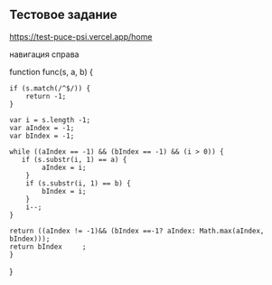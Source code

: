## Тестовое задание
https://test-puce-psi.vercel.app/home


навигация справа

function​ func(s​​, ​a​, ​b)​ { 
 
	​if​ (​s.match(​​/​^$/​​)) { 
		r​eturn​ -​​1​; 
	} 
		
	v​ar​ i ​=​ s.​length ​​-​1;​ 
	​var ​aIndex ​=​ ​-1​​; 
	​var​ bIndex ​=​ ​-1​​; 
		
	w​hile ​((aIndex ​==​ ​-1​​) ​&&​ (bIndex =​=​ ​-1​​) ​&&​ (i ​> ​​0​)) { 
	​	if​ (​s.substr(​i, 1) =​=​ a) { 
			aIndex ​= ​i; 
		} 
		i​f ​(s​.substr(​i, ​1​) =​=​ b) { 
			bIndex ​=​ i; 
		} 
		i--; 
	} 

	return ((aIndex ​!=​ -​​1​)&& (bIndex ==-1? aIndex: ​​Math.​max(​aIndex, bIndex)));  
	return ​bIndex ​	;
	} 
} 